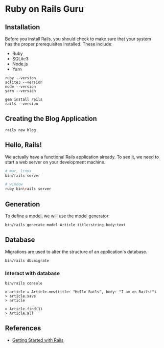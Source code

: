 <!--
# DEFAULT README

This README would normally document whatever steps are necessary to get the
application up and running.

Things you may want to cover:

* Ruby version

* System dependencies

* Configuration

* Database creation

* Database initialization

* How to run the test suite

* Services (job queues, cache servers, search engines, etc.)

* Deployment instructions

* ...
 -->

# Ruby on Rails Guru

## Installation
Before you install Rails, you should check to make sure that your system has the proper prerequisites installed. These include:
- Ruby
- SQLite3
- Node.js
- Yarn

```
ruby --version
sqlite3 --version
node --version
yarn --version

gem install rails
rails --version
```

## Creating the Blog Application
```
rails new blog
```

## Hello, Rails!
We actually have a functional Rails application already. To see it, we need to start a web server on your development machine.

```bash
# mac, linux
bin/rails server

# window
ruby bin\rails server
```

## Generation
To define a model, we will use the model generator:
```
bin/rails generate model Article title:string body:text
```

## Database
Migrations are used to alter the structure of an application's database.

```bash
bin/rails db:migrate
```

### Interact with database

```base
bin/rails console
```

```
> article = Article.new(title: "Hello Rails", body: "I am on Rails!")
> article.save
> article

> Article.find(1)
> Article.all
```

## References
- [Getting Started with Rails](https://guides.rubyonrails.org/getting_started.html)